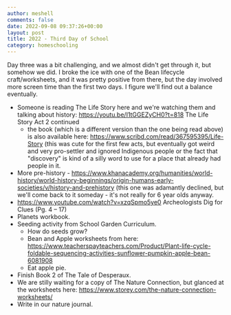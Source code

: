 ```yaml
---
author: meshell
comments: false
date: 2022-09-08 09:37:26+00:00
layout: post
title: 2022 - Third Day of School
category: homeschooling
---
```


Day three was a bit challenging, and we almost didn't get through it, but somehow we did. I broke the ice with one of the Bean lifecycle craft/worksheets, and it was pretty positive from there, but the day involved more screen time than the first two days. I figure we'll find out a balance eventually.

- Someone is reading The Life Story here and we're watching them and talking about history: https://youtu.be/I1tGGEZyCH0?t=818 The Life Story Act 2 continued
    - the book (which is a different version than the one being read above) is also available here: https://www.scribd.com/read/367595395/Life-Story (this was cute for the first few acts, but eventually got weird and very pro-settler and ignored Indigenous people or the fact that "discovery" is kind of a silly word to use for a place that already had people in it.
- More pre-history - https://www.khanacademy.org/humanities/world-history/world-history-beginnings/origin-humans-early-societies/v/history-and-prehistory  (this one was adamantly declined, but we'll come back to it someday - it's not really for 6 year olds anyway.
- https://www.youtube.com/watch?v=xzqSpmo5ye0 Archeologists Dig for Clues (Pg. 4 – 17)
- Planets workbook.
- Seeding activity from School Garden Curriculum.
    - How do seeds grow?
    - Bean and Apple worksheets from here: https://www.teacherspayteachers.com/Product/Plant-life-cycle-foldable-sequencing-activities-sunflower-pumpkin-apple-bean-6081908
    - Eat apple pie.
- Finish Book 2 of The Tale of Desperaux.
- We are stilly waiting for a copy of The Nature Connection, but glanced at the worksheets here: https://www.storey.com/the-nature-connection-worksheets/
- Write in our nature journal.

